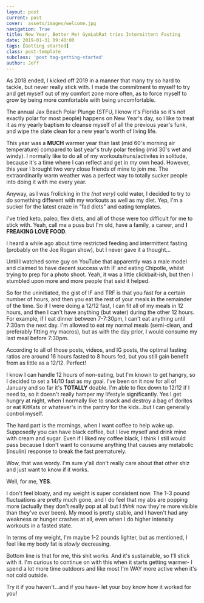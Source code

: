 ```yaml
---
layout: post
current: post
cover:  assets/images/welcome.jpg
navigation: True
title: New Year, Better Me! GymLabRat tries Intermittent Fasting
date: 2019-01-31 09:40:00
tags: [Getting started]
class: post-template
subclass: 'post tag-getting-started'
author: Jeff
---
```


As 2018 ended, I kicked off 2019 in a manner that many try so hard to tackle, but never really stick with.  I made the commitment to myself to try and get myself out of my comfort zone more often, as to force myself to grow by being more comfortable with being uncomfortable.

The annual Jax Beach Polar Plunge (STFU, I know it's Florida so it's not exactly polar for most people) happens on New Year's day, so I like to treat it as my yearly baptism to cleanse myself of all the previous year's funk, and wipe the slate clean for a new year's worth of living life.

This year was a **MUCH** warmer year than last (mid 60's morning air temperature) compared to last year's truly polar feeling (mid 30's wet and windy).  I normally like to do all of my workouts/runs/activites in solitude, because it's a time where I can reflect and get in my own head.  However, this year I brought two very close friends of mine to join me.  The extraordinarily warm weather was a perfect way to totally sucker people into doing it with me every year.

Anyway, as I was frolicking in the *(not very)* cold water, I decided to try to do something different with my workouts as well as my diet.  Yep, I'm a sucker for the latest craze in "fad diets" and eating templates.

I've tried keto, paleo, flex diets, and all of those were too difficult for me to stick with.  Yeah, call me a puss but I'm old, have a family, a career, and **I FREAKING LOVE FOOD**.

I heard a while ago about time restricted feeding and intermittent fasting (probably on the Joe Rogan show), but I never gave it a thought...

Until I watched some guy on YouTube that apparently was a male model and claimed to have decent success with IF and eating Chipotle, whilst trying to prep for a photo shoot.  Yeah, it was a little clickbait-ish, but then I stumbled upon more and more people that said it helped.

So for the uninitiated, the gist of IF and TRF is that you fast for a certain number of hours, and then you eat the rest of your meals in the remainder of the time.  So if I were doing a 12/12 fast, I can fit all of my meals in 12 hours, and then I can't have anything (but water) during the other 12 hours.  For example, if I eat dinner between 7-7:30pm, I can't eat anything until 7:30am the next day.  I'm allowed to eat my normal meals (semi-clean, and preferably fitting my macros), but as with the day prior, I would consume my last meal before 7:30pm.

According to all of those posts, videos, and IG posts, the optimal fasting ratios are around 16 hours fasted to 8 hours fed, but you still gain benefit from as little as a 12/12.   Perfect!

I know I can handle 12 hours of non-eating, but I'm known to get hangry, so I decided to set a 14/10 fast as my goal.  I've been on it now for all of January and so far it's **TOTALLY** doable.  I'm able to flex down to 12/12 if I need to, so it doesn't really hamper my lifestyle significantly.  Yes I get hungry at night, when I normally like to snack and destroy a bag of doritos or eat KitKats or whatever's in the pantry for the kids...but I can generally control myself.

The hard part is the mornings, when I want coffee to help wake up.  Supposedly you can have black coffee, but I love myself and drink mine with cream and sugar.  Even if I liked my coffee black, I think I still would pass because I don't want to consume anything that causes any metabolic (insulin) response to break the fast prematurely.

Wow, that was wordy.  I'm sure y'all don't really care about that other shiz and just want to know if it works.

Well, for me, **YES**.

I don't feel bloaty, and my weight is super consistent now.  The 1-3 pound fluctuations are pretty much gone, and I do feel that my abs are popping more (actually they don't really pop at all but I *think* now they're more visible than they've ever been).  My mood is pretty stable, and I haven't had any weakness or hunger crashes at all, even when I do higher intensity workouts in a fasted state.

In terms of my weight, I'm maybe 1-2 pounds lighter, but as mentioned, I feel like my body fat is *slowly* decreasing.

Bottom line is that for me, this shit works.  And it's sustainable, so I'll stick with it.  I'm curious to continue on with this when it starts getting warmer- I spend a lot more time outdoors and like most I'm WAY more active when it's not cold outside.

Try it if you haven't...and if you have- let your boy know how it worked for you!




